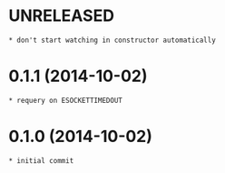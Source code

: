 # UNRELEASED

    * don't start watching in constructor automatically

# 0.1.1 (2014-10-02)

    * requery on ESOCKETTIMEDOUT

# 0.1.0 (2014-10-02)

    * initial commit
